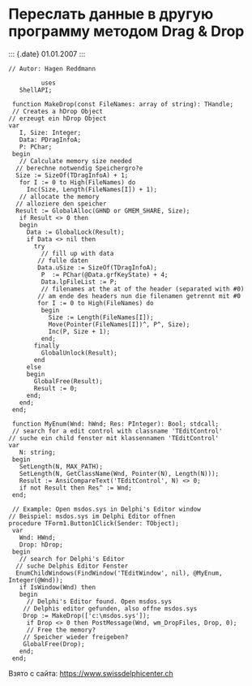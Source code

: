 Переслать данные в другую программу методом Drag & Drop
=======================================================

::: {.date}
01.01.2007
:::

    // Autor: Hagen Reddmann
     
             uses
       ShellAPI;
     
     function MakeDrop(const FileNames: array of string): THandle;
     // Creates a hDrop Object 
    // erzeugt ein hDrop Object 
    var
       I, Size: Integer;
       Data: PDragInfoA;
       P: PChar;
     begin
       // Calculate memory size needed 
      // berechne notwendig Speichergro?e 
      Size := SizeOf(TDragInfoA) + 1;
       for I := 0 to High(FileNames) do
         Inc(Size, Length(FileNames[I]) + 1);
       // allocate the memory 
      // alloziere den speicher 
      Result := GlobalAlloc(GHND or GMEM_SHARE, Size);
       if Result <> 0 then
       begin
         Data := GlobalLock(Result);
         if Data <> nil then
           try
             // fill up with data 
            // fulle daten 
            Data.uSize := SizeOf(TDragInfoA);
             P  := PChar(@Data.grfKeyState) + 4;
             Data.lpFileList := P;
             // filenames at the at of the header (separated with #0) 
            // am ende des headers nun die filenamen getrennt mit #0 
            for I := 0 to High(FileNames) do
             begin
               Size := Length(FileNames[I]);
               Move(Pointer(FileNames[I])^, P^, Size);
               Inc(P, Size + 1);
             end;
           finally
             GlobalUnlock(Result);
           end
         else
         begin
           GlobalFree(Result);
           Result := 0;
         end;
       end;
     end;
     
     function MyEnum(Wnd: hWnd; Res: PInteger): Bool; stdcall;
     // search for a edit control with classname 'TEditControl' 
    // suche ein child fenster mit klassennamen 'TEditControl' 
    var
       N: string;
     begin
       SetLength(N, MAX_PATH);
       SetLength(N, GetClassName(Wnd, Pointer(N), Length(N)));
       Result := AnsiCompareText('TEditControl', N) <> 0;
       if not Result then Res^ := Wnd;
     end;
     
     // Example: Open msdos.sys in Delphi's Editor window 
    // Beispiel: msdos.sys im Delphi Editor offnen 
    procedure TForm1.Button1Click(Sender: TObject);
     var
       Wnd: HWnd;
       Drop: hDrop;
     begin
       // search for Delphi's Editor 
      // suche Delphis Editor Fenster 
      EnumChildWindows(FindWindow('TEditWindow', nil), @MyEnum, Integer(@Wnd));
       if IsWindow(Wnd) then
       begin
         // Delphi's Editor found. Open msdos.sys 
        // Delphis editor gefunden, also offne msdos.sys 
        Drop := MakeDrop(['c:\msdos.sys']);
         if Drop <> 0 then PostMessage(Wnd, wm_DropFiles, Drop, 0);
         // Free the memory? 
        // Speicher wieder freigeben? 
        GlobalFree(Drop);
       end;
     end;

Взято с сайта: <https://www.swissdelphicenter.ch>

 

 
